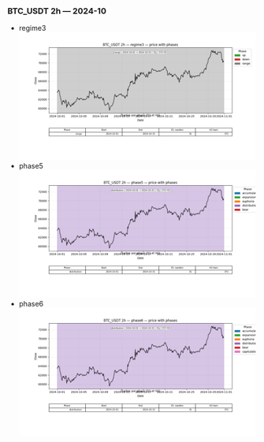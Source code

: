 ### BTC_USDT 2h — 2024-10

- regime3
![BTC_USDT_2h_regime3_2024-10_phase_price.png](outputs/fourier/phase_monthly/BTC_USDT/2h/2024/2024-10/BTC_USDT_2h_regime3_2024-10_phase_price.png)
- phase5
![BTC_USDT_2h_phase5_2024-10_phase_price.png](outputs/fourier/phase_monthly/BTC_USDT/2h/2024/2024-10/BTC_USDT_2h_phase5_2024-10_phase_price.png)
- phase6
![BTC_USDT_2h_phase6_2024-10_phase_price.png](outputs/fourier/phase_monthly/BTC_USDT/2h/2024/2024-10/BTC_USDT_2h_phase6_2024-10_phase_price.png)